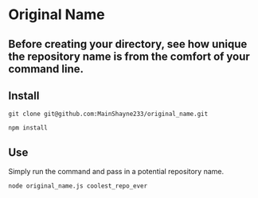 # Original Name
## Before creating your directory, see how unique the repository name is from the comfort of your command line.

## Install

```
git clone git@github.com:MainShayne233/original_name.git
```

```
npm install
```

## Use

Simply run the command and pass in a potential repository name.
```
node original_name.js coolest_repo_ever
```
